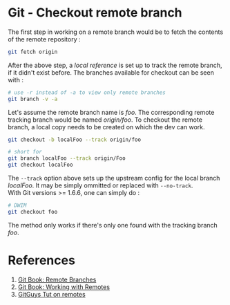 # Git - Checkout remote branch

The first step in working on a remote branch would be to fetch the contents of the remote repository : 
```sh
git fetch origin
```

After the above step, a *local reference* is set up to track the remote branch, if it didn't exist before. The branches available for checkout can be seen with : 
```sh
# use -r instead of -a to view only remote branches
git branch -v -a
```
Let's assume the remote branch name is *foo*. The corresponding remote tracking branch would be named *origin/foo*. To checkout the remote branch, a local copy needs to be created on which the dev can work. 
```sh
git checkout -b localFoo --track origin/foo

# short for
git branch localFoo --track origin/Foo
git checkout localFoo
```
The `--track` option above sets up the upstream config for the local branch *localFoo*. It may be simply ommitted or replaced with `--no-track`.  
With Git versions >= 1.6.6, one can simply do : 
```sh
# DWIM
git checkout foo
```
The method only works if there's only one <remote> found with the tracking branch *foo*. 

# References
1. [Git Book: Remote Branches](https://git-scm.com/book/en/v2/Git-Branching-Remote-Branches)
2. [Git Book: Working with Remotes](https://git-scm.com/book/en/v2/Git-Basics-Working-with-Remotes)
3. [GitGuys Tut on remotes](http://www.gitguys.com/topics/adding-and-removing-remote-branches/)
